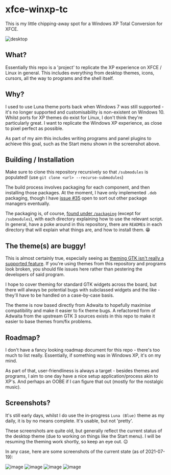 # xfce-winxp-tc
This is my little chipping-away spot for a Windows XP Total Conversion for XFCE.

![desktop](https://user-images.githubusercontent.com/13258281/142736910-7393327e-5361-4347-a06e-783d23ab936c.png)


## What?
Essentially this repo is a 'project' to replicate the XP experience on XFCE / Linux in general. This includes everything from desktop themes, icons, cursors, all the way to programs and the shell itself.

## Why?
I used to use Luna theme ports back when Windows 7 was still supported - it's no longer supported and customisability is non-existent on Windows 10. Whilst ports for XP themes do exist for Linux, I don't think they're particularly great. I want to replicate the Windows XP experience, as close to pixel perfect as possible.

As part of my aim this includes writing programs and panel plugins to achieve this goal, such as the Start menu shown in the screenshot above.

## Building / Installation
Make sure to clone this repository recursively so that `/submodules` is populated! (use `git clone <url> --recurse-submodules`)

The build process involves packaging for each component, and then installing those packages. At the moment, I have only implemented `.deb` packaging, though I have [issue #35](https://github.com/rozniak/xfce-winxp-tc/issues/35) open to sort out other package managers eventually.

The packaging is, of course, [found under `/packaging`](https://github.com/rozniak/xfce-winxp-tc/tree/master/packaging) (except for `/submodules`), with each directory explaining how to use the relevant script. In general, have a poke around in this repository, there are `README`s in each directory that will explain what things are, and how to install them. 😁

## The theme(s) are buggy!
This is almost certainly true, especially seeing as [theming GTK isn't really a supported feature](https://stopthemingmy.app/). If you're using themes from this repository and programs look broken, you should file issues here rather than pestering the developers of said program.

I hope to cover theming for standard GTK widgets across the board, but there will always be potential bugs with subclassed widgets and the like - they'll have to be handled on a case-by-case basis.

The theme is now based directly from Adwaita to hopefully maximise compatibility and make it easier to fix theme bugs. A refactored form of Adwaita from the upstream GTK 3 sources exists in this repo to make it easier to base themes from/fix problems.

## Roadmap?
I don't have a fancy looking roadmap document for this repo - there's too much to list really. Essentially, if something was in Windows XP, it's on my mind.

As part of that, user-friendliness is always a target - besides themes and programs, I aim to one day have a nice setup application/process akin to XP's. And perhaps an OOBE if I can figure that out (mostly for the nostalgic music).

## Screenshots?
It's still early days, whilst I do use the in-progress `Luna (Blue)` theme as my daily, it is by no means complete. It's usable, but not 'pretty'.

These screenshots are quite old, but generally reflect the current status of the desktop theme (due to working on things like the Start menu). I will be resuming the theming work shortly, so keep an eye out. 😉

In any case, here are some screenshots of the current state (as of 2021-07-19):

![image](https://user-images.githubusercontent.com/13258281/126234957-171b12a4-36c7-43ad-ba85-ddbfe4758acb.png)
![image](https://user-images.githubusercontent.com/13258281/126234968-c641bd9f-2109-4777-bb79-63a26bd30609.png)
![image](https://user-images.githubusercontent.com/13258281/126234983-1b1c0340-400e-4d98-9ea9-87fccde318cf.png)
![image](https://user-images.githubusercontent.com/13258281/126234993-911cc8fa-623d-4901-80fc-ac581c0abfe6.png)

